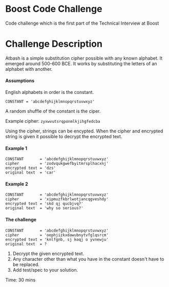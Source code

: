 # Boost Code Challenge
Code challenge which is the first part of the Technical Interview at Boost

# Challenge Description
Atbash is a simple substitution cipher possible with any known alphabet. It emerged around 500-600 BCE. It works by substituting the letters of an alphabet with another.

#### Assumptions
English alphabets in order is the constant.

```CONSTANT = 'abcdefghijklmnopqrstuvwxyz'```

A random shuffle of the constant is the ciper.

Example cipher:  ```zyxwvutsrqponmlkjihgfedcba```

Using the cipher, strings can be encypted. When the cipher and encrypted string is given it possible to decrypt the encrypted text.

#### Example 1

```
CONSTANT       = 'abcdefghijklmnopqrstuvwxyz'
cipher         = 'zodvqukgwefbyitmrsplhacxnj'
encrypted text = 'dzs'
original text  = 'car'
```

#### Example 2

```
CONSTANT       = 'abcdefghijklmnopqrstuvwxyz'
cipher         = 'xipmuzfkbrlwotjancqgveshdy'
encrypted text = 'skd qj qucbjvq?'
original text  = 'why so serious?'
```

#### The challenge

```
CONSTANT       = 'abcdefghijklmnopqrstuvwxyz'
cipher         = 'oephjizkxdawubnytvfglqsrcm'
encrypted text = 'knlfgnb, sj koqj o yvnewju'
original text  = ?
```

1. Decrypt the given encrypted text.
2. Any character other than what you have in the constant doesn't have to be replaced.
3. Add test/spec to your solution.

Time: 30 mins
